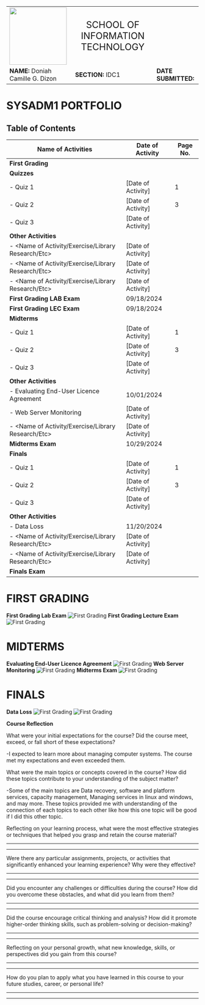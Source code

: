 <table style="width: 100%">
  <tr>
    <td><img src="path-to-logo.png" width="150" height="auto"></td>
    <td style="text-align: center; font-size: 24px;">SCHOOL OF INFORMATION TECHNOLOGY</td>
    <td></td>
  </tr>
  <tr>
    <td><strong>NAME:</strong> Doniah Camille G. Dizon</td>
    <td><strong>SECTION:</strong> IDC1</td>
    <td><strong>DATE SUBMITTED:</strong></td>
  </tr>
</table>

# SYSADM1 PORTFOLIO

## Table of Contents

| **Name of Activities**                                | **Date of Activity**          | **Page No.** |
|-----------------------------------------------------|-------------------------------|--------------|
| **First Grading**                                                                                   |
| **Quizzes**                                          |                               |              |
| - Quiz 1                                             | [Date of Activity]            | 1            |
| - Quiz 2                                             | [Date of Activity]            | 3            |
| - Quiz 3                                             | [Date of Activity]            |              |
| **Other Activities**                                 |                               |              |
| - <Name of Activity/Exercise/Library Research/Etc>   | [Date of Activity]            |              |
| - <Name of Activity/Exercise/Library Research/Etc>   | [Date of Activity]            |              |
| - <Name of Activity/Exercise/Library Research/Etc>   | [Date of Activity]            |              |
| **First Grading LAB Exam**                           |   09/18/2024                  |              |
| **First Grading LEC Exam**                           |    09/18/2024                 |              |
| **Midterms**                                         |                               |              |
| - Quiz 1                                             | [Date of Activity]            | 1            |
| - Quiz 2                                             | [Date of Activity]            | 3            |
| - Quiz 3                                             | [Date of Activity]            |              |
| **Other Activities**                                 |                               |              |
| - Evaluating End-User Licence Agreement              | 10/01/2024                    |              |
| - Web Server Monitoring                              | [Date of Activity]            |              |
| - <Name of Activity/Exercise/Library Research/Etc>   | [Date of Activity]            |              |
| **Midterms Exam**                                    |    10/29/2024                 |              |
| **Finals**                                           |                               |              |
| - Quiz 1                                             | [Date of Activity]            | 1            |
| - Quiz 2                                             | [Date of Activity]            | 3            |
| - Quiz 3                                             | [Date of Activity]            |              |
| **Other Activities**                                 |                               |              |
| - Data Loss                                          |11/20/2024                     |              |
| - <Name of Activity/Exercise/Library Research/Etc>   | [Date of Activity]            |              |
| - <Name of Activity/Exercise/Library Research/Etc>   | [Date of Activity]            |              |
| **Finals Exam**                                      |                               |              |


# FIRST GRADING
**First Grading Lab Exam**
![First Grading](Images/1.JPG)
**First Grading Lecture Exam**
![First Grading](Images/2.JPG)

# MIDTERMS
**Evaluating End-User Licence Agreement**
![First Grading](Images/3.JPG)
**Web Server Monitoring**
![First Grading](Images/4.JPG)
**Midterms Exam**
![First Grading](Images/5.JPG)
# FINALS

**Data Loss**
![First Grading](Images/6.JPG)
![First Grading](Images/7.JPG)



**Course Reflection**

What were your initial expectations for the course? Did the course meet,
exceed, or fall short of these expectations?

 -I expected to learn more about managing computer systems. The course met my expectations and even exceeded them.

What were the main topics or concepts covered in the course? How did
these topics contribute to your understanding of the subject matter?

  -Some of the main topics are Data recovery, software and platform services, capacity management, Managing services in linux and windows, and may more.
  These topics provided me with understanding of the connection of each topics to each other like how this one topic will be good if I did this other topic.

Reflecting on your learning process, what were the most effective
strategies or techniques that helped you grasp and retain the course
material?

  -----------------------------------------------------------------------

  -----------------------------------------------------------------------

Were there any particular assignments, projects, or activities that
significantly enhanced your learning experience? Why were they
effective?

  -----------------------------------------------------------------------

  -----------------------------------------------------------------------

Did you encounter any challenges or difficulties during the course? How
did you overcome these obstacles, and what did you learn from them?

  -----------------------------------------------------------------------

  -----------------------------------------------------------------------

Did the course encourage critical thinking and analysis? How did it
promote higher-order thinking skills, such as problem-solving or
decision-making?

  -----------------------------------------------------------------------

  -----------------------------------------------------------------------

Reflecting on your personal growth, what new knowledge, skills, or
perspectives did you gain from this course?

  -----------------------------------------------------------------------

  -----------------------------------------------------------------------

How do you plan to apply what you have learned in this course to your
future studies, career, or personal life?

  -----------------------------------------------------------------------

  -----------------------------------------------------------------------
